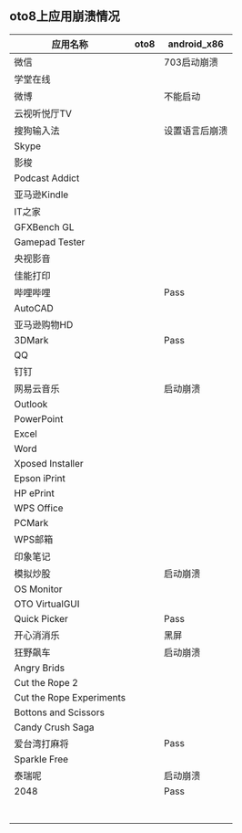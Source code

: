 ## oto8上应用崩溃情况

|应用名称|oto8|android_x86|
|-----|-----|-----|
|微信||703启动崩溃|
|学堂在线|||
|微博||不能启动|
|云视听悦厅TV|||
|搜狗输入法||设置语言后崩溃|
|Skype|||
|影梭|||
|Podcast Addict|||
|亚马逊Kindle|||
|IT之家|||
|GFXBench GL|||
|Gamepad Tester|||
|央视影音|||
|佳能打印|||
|哔哩哔哩||Pass|
|AutoCAD|||
|亚马逊购物HD|||
|3DMark||Pass|
|QQ|||
|钉钉|||
|网易云音乐||启动崩溃|
|Outlook|||
|PowerPoint|||
|Excel|||
|Word|||
|Xposed Installer|||
|Epson iPrint|||
|HP ePrint|||
|WPS Office|||
|PCMark|||
|WPS邮箱|||
|印象笔记|||
|模拟炒股||启动崩溃|
|OS Monitor|||
|OTO VirtualGUI|||
|Quick Picker||Pass|
|开心消消乐||黑屏|
|狂野飙车||启动崩溃|
|Angry Brids|||
|Cut the Rope 2|||
|Cut the Rope Experiments|||
|Bottons and Scissors|||
|Candy Crush Saga|||
|爱台湾打麻将||Pass|
|Sparkle Free|||
|泰瑞呢||启动崩溃|
|2048||Pass|
||||
||||
||||
||||
||||
||||
||||
